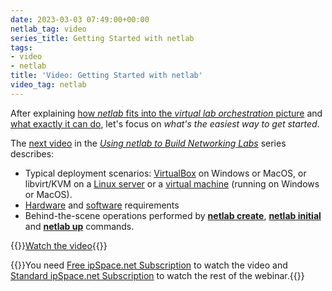 ```yaml
---
date: 2023-03-03 07:49:00+00:00
netlab_tag: video
series_title: Getting Started with netlab
tags:
- video
- netlab
title: 'Video: Getting Started with netlab'
video_tag: netlab
---
```

After explaining [how _netlab_ fits into the _virtual lab orchestration_ picture](/2022/10/replacing-gns3-netlab.html) and [what exactly it can do](https://my.ipspace.net/bin/get/NetTools/N2%20-%20What%20Can%20netlab%20Do.mp4?doccode=NetTools), let's focus on _what's the easiest way to get started_.

The [next video](https://my.ipspace.net/bin/get/NetTools/N3%20-%20Getting%20Started%20with%20netlab.mp4?doccode=NetTools) in the _[Using netlab to Build Networking Labs](https://my.ipspace.net/bin/list?id=NetTools#NETLAB)_ series describes:

* Typical deployment scenarios: [VirtualBox](https://netlab.tools/labs/virtualbox/) on Windows or MacOS, or libvirt/KVM on a [Linux server](https://netlab.tools/install/ubuntu/) or a [virtual machine](https://netlab.tools/install/ubuntu-vm/) (running on Windows or MacOS).
* [Hardware](https://netlab.tools/platforms/) and [software](https://netlab.tools/install/) requirements
* Behind-the-scene operations performed by **[netlab create](https://netlab.tools/netlab/create/)**, **[netlab initial](https://netlab.tools/netlab/initial/)** and **[netlab up](https://netlab.tools/netlab/up/)** commands.

{{<jump>}}[Watch the video](https://my.ipspace.net/bin/get/NetTools/N3%20-%20Getting%20Started%20with%20netlab.mp4?doccode=NetTools){{</jump>}}

{{<note free>}}You need [Free ipSpace.net Subscription](https://www.ipspace.net/Subscription/Free) to watch the video and [Standard ipSpace.net Subscription](https://www.ipspace.net/Subscription) to watch the rest of the webinar.{{</note>}}
